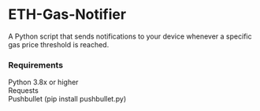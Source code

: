 # ETH-Gas-Notifier
A Python script that sends notifications to your device whenever a specific gas price threshold is reached.  

### Requirements  
Python 3.8x or higher  
Requests  
Pushbullet (pip install pushbullet.py)  


